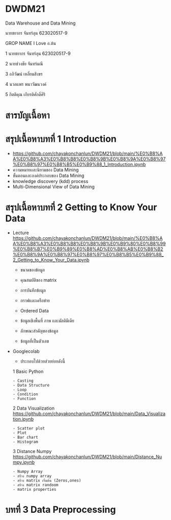 # DWDM21
Data Warehouse and Data Mining

นายชยากร จันทร์ลุน 623020517-9

GROP NAME I Love อ.ต้น

1 นายชยากร จันทร์ลุน 623020517-9

2 นายช่วงชัย จันทร์มณี

3 อภิวัฒน์ เหลี่ยมสิงขร

4 นวลแพร พนาวัฒนวงค์

5 กิตติคุณ เกียรติศักดิ์ศิริ

# สารบัญเนื้อหา

# สรุปเนื้อหาบทที่ 1 Introduction
- https://github.com/chayakonchanlun/DWDM21/blob/main/%E0%B8%AA%E0%B8%A3%E0%B8%B8%E0%B8%9B%E0%B8%9A%E0%B8%97%E0%B8%97%E0%B8%B5%E0%B9%88_1_Introduction.ipynb
- ความหมายเเละนิยามของ Data Mining
- ขั้นตอนเเละองค์ประกอบของ Data Mining
- knowledge discovery (kdd) process
- Multi-Dimensional View of Data Mining


# สรุปเนื้อหาบทที่ 2 Getting to Know Your Data
- Lecture
https://github.com/chayakonchanlun/DWDM21/blob/main/%E0%B8%AA%E0%B8%A3%E0%B8%B8%E0%B8%9B%E0%B9%80%E0%B8%99%E0%B8%B7%E0%B9%89%E0%B8%AD%E0%B8%AB%E0%B8%B2%E0%B8%9A%E0%B8%97%E0%B8%97%E0%B8%B5%E0%B9%88_2_Getting_to_Know_Your_Data.ipynb

    - ขนาดของข้อมูล
    
    - คุณสมบัติของ matrix
    
    - การบันทึกข้อมูล
    
    - กราฟเเละเครือข่าย
    
    - Ordered Data
    
    - ข้อมูลเชิงพื้นที่ ภาพ เเละมัลติมีเดีย
    
    - ลักษณะสำคัญของข้อมูล
    
    - ข้อมูลที่เป็นตัวเลข
    
- Googlecolab

    - ประกอบไปด้วยส่วยย่อยดังนี้ 


    1 Basic Python 
    
      - Casting
      - Data Structure
      - Loop
      - Condition
      - Function


     2 Data Visualization https://github.com/chayakonchanlun/DWDM21/blob/main/Data_Visualization.ipynb
     
      - Scatter plot
      - Plot
      - Bar chart
      - Histogram


     3 Distance Numpy https://github.com/chayakonchanlun/DWDM21/blob/main/Distance_Numpy.ipynb
     
      - Numpy Array
      - สร้าง numpy array
      - สร้าง matrix เริ่มต้น (Zeros,ones)
      - สร้าง matrix randoom
      - matrix properties


# บทที่ 3 Data Preprocessing
